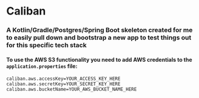 # Caliban

### A Kotlin/Gradle/Postgres/Spring Boot skeleton created for me to easily pull down and bootstrap a new app to test things out for this specific tech stack

#### To use the AWS S3 functionality you need to add AWS credentials to the `application.properties` file:
```
caliban.aws.accessKey=YOUR_ACCESS_KEY_HERE
caliban.aws.secretKey=YOUR_SECRET_KEY_HERE
caliban.aws.bucketName=YOUR_AWS_BUCKET_NAME_HERE
```